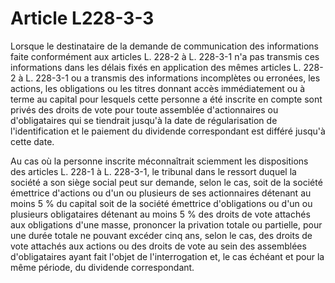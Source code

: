 # Article L228-3-3

Lorsque le destinataire de la demande de communication des informations faite conformément aux articles L. 228-2 à L. 228-3-1 n'a pas transmis ces informations dans les délais fixés en application des mêmes articles L. 228-2 à L. 228-3-1 ou a transmis des informations incomplètes ou erronées, les actions, les obligations ou les titres donnant accès immédiatement ou à terme au capital pour lesquels cette personne a été inscrite en compte sont privés des droits de vote pour toute assemblée d'actionnaires ou d'obligataires qui se tiendrait jusqu'à la date de régularisation de l'identification et le paiement du dividende correspondant est différé jusqu'à cette date.

Au cas où la personne inscrite méconnaîtrait sciemment les dispositions des articles L. 228-1 à L. 228-3-1, le tribunal dans le ressort duquel la société a son siège social peut sur demande, selon le cas, soit de la société émettrice d'actions ou d'un ou plusieurs de ses actionnaires détenant au moins 5 % du capital soit de la société émettrice d'obligations ou d'un ou plusieurs obligataires détenant au moins 5 % des droits de vote attachés aux obligations d'une masse, prononcer la privation totale ou partielle, pour une durée totale ne pouvant excéder cinq ans, selon le cas, des droits de vote attachés aux actions ou des droits de vote au sein des assemblées d'obligataires ayant fait l'objet de l'interrogation et, le cas échéant et pour la même période, du dividende correspondant.
